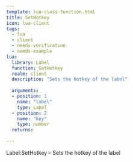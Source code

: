 ```yaml
---
template: lua-class-function.html
title: SetHotkey
icon: lua-client
tags:
  - lua
  - client
  - needs-verification
  - needs-example
lua:
  library: Label
  function: SetHotkey
  realm: client
  description: "Sets the hotkey of the label"
  
  arguments:
  - position: 1
    name: "label"
    type: Label
  - position: 2
    name: "key"
    type: number
  returns:
    
---
```


<div class="lua__search__keywords">
Label:SetHotkey &#x2013; Sets the hotkey of the label
</div>
